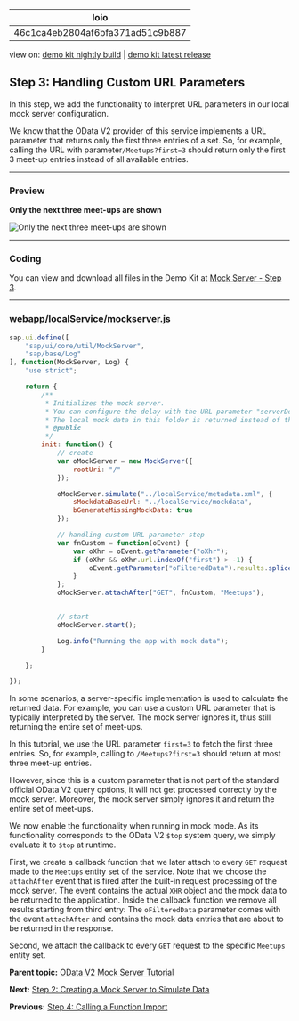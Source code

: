 <!-- loio46c1ca4eb2804af6bfa371ad51c9b887 -->

| loio |
| -----|
| 46c1ca4eb2804af6bfa371ad51c9b887 |

<div id="loio">

view on: [demo kit nightly build](https://sdk.openui5.org/nightly/#/topic/46c1ca4eb2804af6bfa371ad51c9b887) | [demo kit latest release](https://sdk.openui5.org/topic/46c1ca4eb2804af6bfa371ad51c9b887)</div>

## Step 3: Handling Custom URL Parameters

In this step, we add the functionality to interpret URL parameters in our local mock server configuration.

We know that the OData V2 provider of this service implements a URL parameter that returns only the first three entries of a set. So, for example, calling the URL with parameter`/Meetups?first=3` should return only the first 3 meet-up entries instead of all available entries.

***

### Preview

   
  
**Only the next three meet-ups are shown**

 ![](images/loioe65ccb233c334129b11726a20b102211_HiRes.png "Only the next three meet-ups are shown") 

***

### Coding

You can view and download all files in the Demo Kit at [Mock Server - Step 3](https://sdk.openui5.org/entity/sap.ui.core.tutorial.mockserver/sample/sap.ui.core.tutorial.mockserver.03).

***

### webapp/localService/mockserver.js

```js
sap.ui.define([
	"sap/ui/core/util/MockServer",
	"sap/base/Log"
], function(MockServer, Log) {
	"use strict";

	return {
		/**
		 * Initializes the mock server.
		 * You can configure the delay with the URL parameter "serverDelay".
		 * The local mock data in this folder is returned instead of the real data for testing.
		 * @public
		 */
		init: function() {
			// create
			var oMockServer = new MockServer({
				rootUri: "/"
			});

			oMockServer.simulate("../localService/metadata.xml", {
				sMockdataBaseUrl: "../localService/mockdata",
				bGenerateMissingMockData: true
			});

			// handling custom URL parameter step
			var fnCustom = function(oEvent) {
				var oXhr = oEvent.getParameter("oXhr");
				if (oXhr && oXhr.url.indexOf("first") > -1) {
					oEvent.getParameter("oFilteredData").results.splice(3, 100);
				}
			};
			oMockServer.attachAfter("GET", fnCustom, "Meetups");


			// start
			oMockServer.start();

			Log.info("Running the app with mock data");
		}

	};

});

```

In some scenarios, a server-specific implementation is used to calculate the returned data. For example, you can use a custom URL parameter that is typically interpreted by the server. The mock server ignores it, thus still returning the entire set of meet-ups.

In this tutorial, we use the URL parameter `first=3` to fetch the first three entries. So, for example, calling to `/Meetups?first=3` should return at most three meet-up entries.

However, since this is a custom parameter that is not part of the standard official OData V2 query options, it will not get processed correctly by the mock server. Moreover, the mock server simply ignores it and return the entire set of meet-ups.

We now enable the functionality when running in mock mode. As its functionality corresponds to the OData V2 `$top` system query, we simply evaluate it to `$top` at runtime.

First, we create a callback function that we later attach to every `GET` request made to the `Meetups` entity set of the service. Note that we choose the `attachAfter` event that is fired after the built-in request processing of the mock server. The event contains the actual `XHR` object and the mock data to be returned to the application. Inside the callback function we remove all results starting from third entry: The `oFilteredData` parameter comes with the event `attachAfter` and contains the mock data entries that are about to be returned in the response.

Second, we attach the callback to every `GET` request to the specific `Meetups` entity set.

**Parent topic:** [OData V2 Mock Server Tutorial](OData_V2_Mock_Server_Tutorial_3a9728e.md "In this tutorial, we will explore some advanced features of the OData V2 mock server.")

**Next:** [Step 2: Creating a Mock Server to Simulate Data](Step_2_Creating_a_Mock_Server_to_Simulate_Data_50897de.md "In this step, we use the OData V2 mock server to add data to our app without dependency to any remote server or system.")

**Previous:** [Step 4: Calling a Function Import](Step_4_Calling_a_Function_Import_95e5b87.md "We only want to display the upcoming meetings and hide the meetings happened in the past in our app. By using a function import that calculates these items on the back end we do not need to do the calculation on the client. The OData V2 mock server will be instructed to do the calculation locally for testing purposes.")

